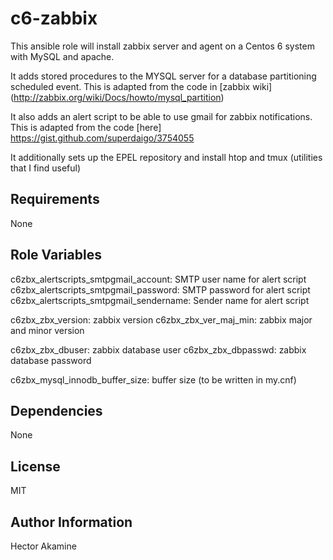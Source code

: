 c6-zabbix
=========

This ansible role will install zabbix server and agent on a Centos
6 system with MySQL and apache.

It adds stored procedures to the MYSQL server for a database 
partitioning scheduled event. This is adapted from the code in
[zabbix wiki] (http://zabbix.org/wiki/Docs/howto/mysql_partition)

It also adds an alert script to be able to use gmail for zabbix 
notifications. This is adapted from the code [here] 
https://gist.github.com/superdaigo/3754055

It additionally sets up the EPEL repository and install htop and tmux
(utilities that I find useful)

Requirements
------------

None

Role Variables
--------------


c6zbx_alertscripts_smtpgmail_account: SMTP user name for alert script
c6zbx_alertscripts_smtpgmail_password: SMTP password for alert script
c6zbx_alertscripts_smtpgmail_sendername: Sender name for alert script

c6zbx_zbx_version: zabbix version
c6zbx_zbx_ver_maj_min: zabbix major and minor version

c6zbx_zbx_dbuser: zabbix database user
c6zbx_zbx_dbpasswd: zabbix database password

c6zbx_mysql_innodb_buffer_size: buffer size (to be written in my.cnf)

Dependencies
------------

None

License
-------

MIT

Author Information
------------------

Hector Akamine
